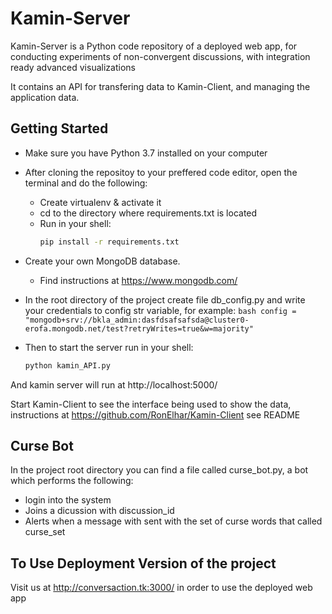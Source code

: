 # Kamin-Server

Kamin-Server is a Python code repository of a deployed web app, for conducting experiments of non-convergent discussions, with integration ready advanced visualizations

It contains an API for transfering data to Kamin-Client, and managing the application data.

## Getting Started

* Make sure you have Python 3.7 installed on your computer

* After cloning the repositoy to your preffered code editor, open the terminal and do the following:
  * Create virtualenv & activate it
  * cd to the directory where requirements.txt is located
  * Run in your shell:
    ```bash
    pip install -r requirements.txt
    ```
* Create your own MongoDB database.
  * Find instructions at https://www.mongodb.com/
* In the root directory of the project create file db_config.py and write your credentials to config str variable, for example:
      ```bash
      config = "mongodb+srv://bkla_admin:dasfdsafsafsda@cluster0-erofa.mongodb.net/test?retryWrites=true&w=majority"
      ```
* Then to start the server run in your shell:
    ```bash
    python kamin_API.py
    ```
And kamin server will run at http://localhost:5000/

Start Kamin-Client to see the interface being used to show the data, instructions at https://github.com/RonElhar/Kamin-Client see README

## Curse Bot
In the project root directory you can find a file called curse_bot.py, a bot which performs the following:
* login into the system 
* Joins a dicussion with discussion_id
* Alerts when a message with sent with the set of curse words that called curse_set

## To Use Deployment Version of the project

Visit us at http://conversaction.tk:3000/ in order to use the deployed web app
